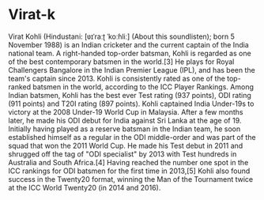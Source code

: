 # Virat-k
Virat Kohli (Hindustani: [ʋɪˈraːʈ ˈkoːɦliː] (About this soundlisten); born 5 November 1988) is an Indian cricketer and the current captain of the India national team. A right-handed top-order batsman, Kohli is regarded as one of the best contemporary batsmen in the world.[3] He plays for Royal Challengers Bangalore in the Indian Premier League (IPL), and has been the team's captain since 2013. Kohli is consistently rated as one of the top-ranked batsmen in the world, according to the ICC Player Rankings. Among Indian batsmen, Kohli has the best ever Test rating (937 points), ODI rating (911 points) and T20I rating (897 points).  Kohli captained India Under-19s to victory at the 2008 Under-19 World Cup in Malaysia. After a few months later, he made his ODI debut for India against Sri Lanka at the age of 19. Initially having played as a reserve batsman in the Indian team, he soon established himself as a regular in the ODI middle-order and was part of the squad that won the 2011 World Cup. He made his Test debut in 2011 and shrugged off the tag of "ODI specialist" by 2013 with Test hundreds in Australia and South Africa.[4] Having reached the number one spot in the ICC rankings for ODI batsmen for the first time in 2013,[5] Kohli also found success in the Twenty20 format, winning the Man of the Tournament twice at the ICC World Twenty20 (in 2014 and 2016).
